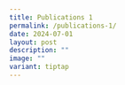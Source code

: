 ```yaml
---
title: Publications 1
permalink: /publications-1/
date: 2024-07-01
layout: post
description: ""
image: ""
variant: tiptap
---
```

